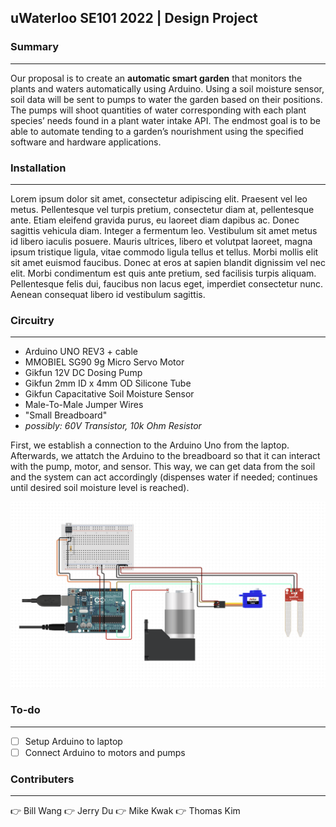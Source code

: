 ## uWaterloo SE101 2022 | Design Project 
### Summary
---
Our proposal is to create an **automatic smart garden** that monitors the plants and waters automatically using Arduino. Using a soil moisture sensor, soil data will be sent to pumps to water the garden based on their positions. The pumps will shoot quantities of water corresponding with each plant species’ needs found in a plant water intake API. The endmost goal is to be able to automate tending to a garden’s nourishment using the specified software and hardware applications.

### Installation
---
Lorem ipsum dolor sit amet, consectetur adipiscing elit. Praesent vel leo metus. Pellentesque vel turpis pretium, consectetur diam at, pellentesque ante. Etiam eleifend gravida purus, eu laoreet diam dapibus ac. Donec sagittis vehicula diam. Integer a fermentum leo. Vestibulum sit amet metus id libero iaculis posuere. Mauris ultrices, libero et volutpat laoreet, magna ipsum tristique ligula, vitae commodo ligula tellus et tellus. Morbi mollis elit sit amet euismod faucibus. Donec at eros at sapien blandit dignissim vel nec elit. Morbi condimentum est quis ante pretium, sed facilisis turpis aliquam. Pellentesque felis dui, faucibus non lacus eget, imperdiet consectetur nunc. Aenean consequat libero id vestibulum sagittis.

### Circuitry
---
- Arduino UNO REV3 + cable
- MMOBIEL SG90 9g Micro Servo Motor
- Gikfun 12V DC Dosing Pump
- Gikfun 2mm ID x 4mm OD Silicone Tube
- Gikfun Capacitative Soil Moisture Sensor
- Male-To-Male Jumper Wires
- "Small Breadboard"
- *possibly: 60V Transistor, 10k Ohm Resistor*

First, we establish a connection to the Arduino Uno from the laptop. Afterwards, we attatch the Arduino to the breadboard so that it can interact with the pump, motor, and sensor. This way, we can get data from the soil and the system can act accordingly (dispenses water if needed; continues until desired soil moisture level is reached).

![Circuit Image](https://github.com/billwang7599/SE101_BWWB/blob/main/info/Circuit.png)

### To-do
---
- [ ] Setup Arduino to laptop
- [ ] Connect Arduino to motors and pumps

### Contributers
---
:point_right: Bill Wang
:point_right: Jerry Du
:point_right: Mike Kwak
:point_right: Thomas Kim
